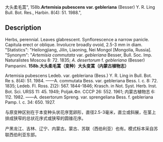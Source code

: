 大头柔毛蒿",
158b.**Artemisia pubescens var. gebleriana** (Besser) Y. R. Ling Bull. Bot. Res., Harbin. 8(4): 51. 1988.",

## Description
Herbs, perennial. Leaves glabrescent. Synflorescence a narrow panicle. Capitula erect or oblique. Involucre broadly ovoid, 2.5-3 mm in diam.
  "Statistics": "Heilongjiang, Jilin, Liaoning, Nei Mongol [Mongolia, Russia].
  "Synonym": "*Artemisia commutata* var. *gebleriana* Besser, Bull. Soc. Imp. Naturalistes Moscou 8: 72. 1835; *A. desertorum* f. *gebleriana* (Besser) Pampanini.
**158b.大头柔毛蒿（变种）大头变蒿（内蒙古植物志）**

Artemisia pubescens Ledeb. var. gebleriana (Bess.) Y. R. Ling in Bull. Bot. Re s. 8(4): 51. 1984. ——A. commutata Bess. var. gebleriana Bess. l. c. 8: 72. 1835; Ledeb. Fl. Ross. Z(2): 567. 1844-1846; Krasch. in Not. Syst. Herb. Inst. Bot. Sci. URSS 11: 45. 1949; Poljak.Фл. СССР 26: 552. 1961; 内蒙古植物志 6: 112. 1982. ——A. desertorum Spreng. var. sprengeliana Bess. f. gebleriana Pamp. l. c. 34: 650. 1927.

与原变种区别在于本变种头状花序宽卵形，直径2.5-3毫米，直立或斜展，在茎上排成狭窄的总状花序式或狭窄的圆锥花序。

产黑龙江、吉林、辽宁、内蒙古。蒙古、苏联（西伯利亚）也有。模式标本采自苏联西伯利亚东部。
